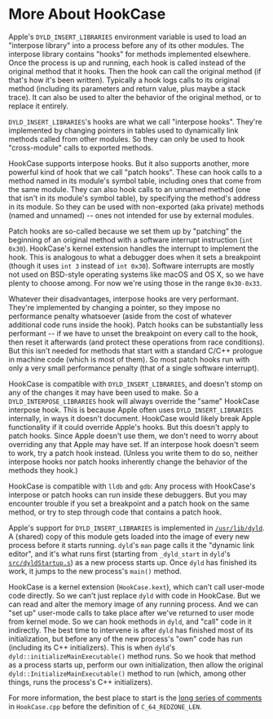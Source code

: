# More About HookCase

Apple's `DYLD_INSERT_LIBRARIES` environment variable is used to load
an "interpose library" into a process before any of its other modules.
The interpose library contains "hooks" for methods implemented
elsewhere.  Once the process is up and running, each hook is called
instead of the original method that it hooks.  Then the hook can call
the original method (if that's how it's been written).  Typically a
hook logs calls to its original method (including its parameters and
return value, plus maybe a stack trace).  It can also be used to alter
the behavior of the original method, or to replace it entirely.

`DYLD_INSERT_LIBRARIES`'s hooks are what we call "interpose hooks".
They're implemented by changing pointers in tables used to dynamically
link methods called from other modules.  So they can only be used to
hook "cross-module" calls to exported methods.

HookCase supports interpose hooks.  But it also supports another, more
powerful kind of hook that we call "patch hooks".  These can hook
calls to a method named in its module's symbol table, including ones
that come from the same module.  They can also hook calls to an
unnamed method (one that isn't in its module's symbol table), by
specifying the method's address in its module.  So they can be used
with non-exported (aka private) methods (named and unnamed) -- ones
not intended for use by external modules.

Patch hooks are so-called because we set them up by "patching" the
beginning of an original method with a software interrupt instruction
(`int 0x30`).  HookCase's kernel extension handles the interrupt to
implement the hook.  This is analogous to what a debugger does when it
sets a breakpoint (though it uses `int 3` instead of `int 0x30`).
Software interrupts are mostly not used on BSD-style operating systems
like macOS and OS X, so we have plenty to choose among.  For now we're
using those in the range `0x30-0x33`.

Whatever their disadvantages, interpose hooks are very performant.
They're implemented by changing a pointer, so they impose no
performance penalty whatsoever (aside from the cost of whatever
additional code runs inside the hook).  Patch hooks can be
substantially less performant -- if we have to unset the breakpoint on
every call to the hook, then reset it afterwards (and protect these
operations from race conditions).  But this isn't needed for methods
that start with a standard C/C++ prologue in machine code (which is
most of them).  So most patch hooks run with only a very small
performance penalty (that of a single software interrupt).

HookCase is compatible with `DYLD_INSERT_LIBRARIES`, and doesn't stomp
on any of the changes it may have been used to make.  So a
`DYLD_INTERPOSE_LIBRARIES` hook will always override the "same"
HookCase interpose hook.  This is because Apple often uses
`DYLD_INSERT_LIBRARIES` internally, in ways it doesn't document.
HookCase would likely break Apple functionality if it could override
Apple's hooks.  But this doesn't apply to patch hooks.  Since Apple
doesn't use them, we don't need to worry about overriding any that
Apple may have set.  If an interpose hook doesn't seem to work, try a
patch hook instead.  (Unless you write them to do so, neither
interpose hooks nor patch hooks inherently change the behavior of the
methods they hook.)

HookCase is compatible with `lldb` and `gdb`:  Any process with
HookCase's interpose or patch hooks can run inside these debuggers.
But you may encounter trouble if you set a breakpoint and a patch hook
on the same method, or try to step through code that contains a patch
hook.

Apple's support for `DYLD_INSERT_LIBRARIES` is implemented in
[`/usr/lib/dyld`](https://opensource.apple.com/source/dyld/dyld-519.2.2/).
A (shared) copy of this module gets loaded into the image of every new
process before it starts running.  `dyld`'s `man` page calls it the
"dynamic link editor", and it's what runs first (starting from
`_dyld_start` in `dyld`'s
[`src/dyldStartup.s`](https://opensource.apple.com/source/dyld/dyld-519.2.2/src/dyldStartup.s.auto.html))
as a new process starts up.  Once `dyld` has finished its work, it
jumps to the new process's `main()` method.

HookCase is a kernel extension (`HookCase.kext`), which can't call
user-mode code directly.  So we can't just replace `dyld` with code in
HookCase.  But we can read and alter the memory image of any running
process.  And we can "set up" user-mode calls to take place after
we've returned to user mode from kernel mode.  So we can hook methods
in `dyld`, and "call" code in it indirectly.  The best time to
intervene is after `dyld` has finished most of its initialization, but
before any of the new process's "own" code has run (including its C++
initializers).  This is when `dyld`'s
`dyld::initializeMainExecutable()` method runs.  So we hook that
method as a process starts up, perform our own initialization, then
allow the original `dyld::InitializeMainExecutable()` method to run
(which, among other things, runs the process's C++ initializers).

For more information, the best place to start is the
[long series of comments](HookCase/HookCase/HookCase.cpp#L6613)
in `HookCase.cpp` before the definition of `C_64_REDZONE_LEN`.
